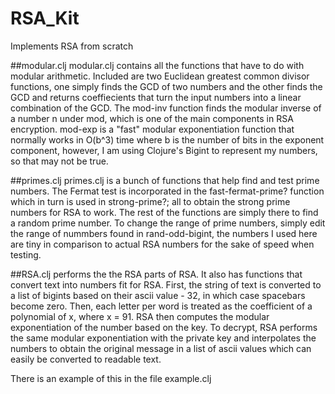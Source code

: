 # RSA_Kit
Implements RSA from scratch

##modular.clj
modular.clj contains all the functions that have to do with modular arithmetic.  Included are two Euclidean greatest common divisor functions, one simply finds the GCD of two numbers and the other finds the GCD and returns coeffiecients that turn the input numbers into a linear combination of the GCD.  The mod-inv function finds the modular inverse of a number n under mod, which is one of the main components in RSA encryption.  mod-exp is a "fast" modular exponentiation function that normally works in O(b^3) time where b is the number of bits in the exponent component, however, I am using Clojure's Bigint to represent my numbers, so that may not be true.

##primes.clj
primes.clj is a bunch of functions that help find and test prime numbers.  The Fermat test is incorporated in the fast-fermat-prime? function which in turn is used in strong-prime?; all to obtain the strong prime numbers for RSA to work.  The rest of the functions are simply there to find a random prime number.  To change the range of prime numbers, simply edit the range of nummbers found in rand-odd-bigint, the numbers I used here are tiny in comparison to actual RSA numbers for the sake of speed when testing.

##RSA.clj performs the the RSA parts of RSA.  It also has functions that convert text into numbers fit for RSA.  First, the string of text is converted to a list of bigints based on their ascii value - 32, in which case spacebars become zero.  Then, each letter per word is treated as the coefficient of a polynomial of x, where x = 91.  RSA then computes the modular exponentiation of the number based on the key.  To decrypt, RSA performs the same modular exponentiation with the private key and interpolates the numbers to obtain the original message in a list of ascii values which can easily be converted to readable text.

There is an example of this in the file example.clj
